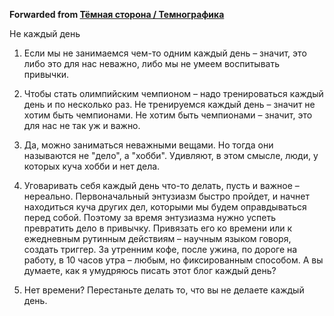 **Forwarded from [Тёмная сторона / Темнографика](https://t.me/temno/1319)**

Не каждый день

1. Если мы не занимаемся чем-то одним каждый день – значит, это либо это для нас неважно, либо мы не умеем воспитывать привычки.

2. Чтобы стать олимпийским чемпионом – надо тренироваться каждый день и по несколько раз. Не тренируемся каждый день – значит не хотим быть чемпионами. Не хотим быть чемпионами – значит, это для нас не так уж и важно. 

3. Да, можно заниматься неважными вещами. Но тогда они называются не "дело", а "хобби". Удивляют, в этом смысле, люди, у которых куча хобби и нет дела.

4. Уговаривать себя каждый день что-то делать, пусть и важное – нереально. Первоначальный энтузиазм быстро пройдет, и начнет находиться куча других дел, которыми мы будем оправдываться перед собой. Поэтому за время энтузиазма нужно успеть превратить дело в привычку. Привязать его ко времени или к ежедневным рутинным действиям – научным языком говоря, создать триггер. За утренним кофе, после ужина, по дороге на работу, в 10 часов утра – любым, но фиксированным способом. А вы думаете, как я умудряюсь писать этот блог каждый день?

5. Нет времени? Перестаньте делать то, что вы не делаете каждый день.